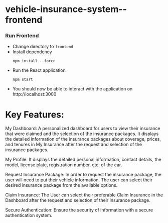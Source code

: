 # vehicle-insurance-system--frontend

### Run Frontend
- Change directory to `frontend`
- Install dependency
    ```shell
    npm install --force
    ```
- Run the React application
  ```
  npm start
  ```
- You should now be able to interact with the application on http://localhost:3000

# Key Features:

My Dashboard: A personalized dashboard for users to view their insurance that were claimed and the selection of the insurance packages. It displays the detailed information of the insurance packages about coverage, prices, and tenures in My Insurance after the request and selection of the insurance packages. 

My Profile: It displays the detailed personal information, contact details, the model, license plate, registration number, etc. of the car.

Request Insurance Package: In order to request the insurance package, the user will need to put their vehicle information. The user can select their desired insurance package from the available options.

Claim Insurance: The User can select their preferable Claim Insurance in the Dashboard after the request and selection of their insurance package. 

Secure Authentication: Ensure the security of information with a secure authentication system.
